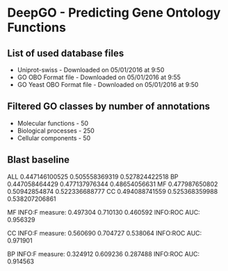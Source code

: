 # DeepGO - Predicting Gene Ontology Functions


## List of used database files
* Uniprot-swiss - Downloaded on 05/01/2016 at 9:50
* GO OBO Format file - Downloaded on 05/01/2016 at 9:55
* GO Yeast OBO Format file - Downloaded on 05/01/2016 at 9:50

## Filtered GO classes by number of annotations
* Molecular functions - 50
* Biological processes - 250
* Cellular components - 50

## Blast baseline
ALL 0.447146100525 0.505558369319 0.527824422518
BP 0.447058464429 0.477137976344 0.48654056631
MF 0.477987650802 0.50942854874 0.522336688777
CC 0.494088741559 0.525368359988 0.538207206861

MF
INFO:F measure:      0.497304 0.710130 0.460592
INFO:ROC AUC:    0.956329

CC
INFO:F measure:      0.560690 0.704727 0.538064
INFO:ROC AUC:    0.971901

BP
INFO:F measure:      0.324912 0.609236 0.287488
INFO:ROC AUC:    0.914563
